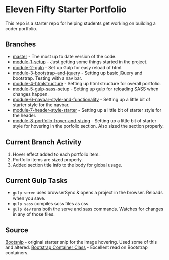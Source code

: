 # Eleven Fifty Starter Portfolio
This repo is a starter repo for helping students get working on building a coder portfolio. 

## Branches
 
 * [master](https://github.com/ElevenfiftyAcademy/JavaScript-151-PortfolioStarter) - The most up to date version of the code.
 * [module-1-setup](https://github.com/ElevenfiftyAcademy/JavaScript-151-PortfolioStarter/tree/module-1-setup) - Just getting some things started in the project.
 * [module-2-gulp](https://github.com/ElevenfiftyAcademy/JavaScript-151-PortfolioStarter/tree/module-2-gulpsetup) - Set up Gulp for easy reload of html.
 * [module-3-bootstrap-and-jquery](https://github.com/ElevenfiftyAcademy/JavaScript-151-PortfolioStarter/tree/module-3-bootstrap-and-jquery) - Setting up basic jQuery and bootstrap. Testing with a nav bar.
 * [module-4-htmlstructure](https://github.com/ElevenfiftyAcademy/JavaScript-151-PortfolioStarter/tree/module-4-htmlstructure) - Setting up html structure for overall portfolio.
 * [module-5-gulp-sass-setup](https://github.com/ElevenfiftyAcademy/JavaScript-151-PortfolioStarter/tree/module-5-gulp-sass-setup) - Setting up gulp for reloading SASS when changes happen.
 * [module-6-navbar-style-and-functionality](https://github.com/ElevenfiftyAcademy/JavaScript-151-PortfolioStarter/tree/module-6-navbar-style-and-functionality) - Setting up a little bit of starter style for the navbar.
 * [module-7-header-style-starter](https://github.com/ElevenfiftyAcademy/JavaScript-151-PortfolioStarter/tree/module-7-header-style-starter) - Setting up a little bit of starter style for the header.
 * [module-8-portfolio-hover-and-sizing](https://github.com/ElevenfiftyAcademy/JavaScript-151-PortfolioStarter/tree/module-8-portfolio-hover-and-sizing) - Setting up a little bit of starter style for hovering in the porfolio section. Also sized the section properly.

## Current Branch Activity
1. Hover effect added to each portfolio item.
2. Portfolio items are sized properly.
3. Added section title info to the body for global usage. 

## Current Gulp Tasks
- `gulp serve` uses browserSync & opens a project in the browser. Reloads when you save.
- `gulp sass` compiles scss files as css.
- `gulp dev` runs both the serve and sass commands. Watches for changes in any of those files.

## Source
 
 [Bootsnip](https://bootsnipp.com/snippets/7KzGK) - original starter snip for the image hovering. Used some of this and altered.
 [Bootstrap Container Class](https://www.sitepoint.com/understanding-bootstrap-grid-system/) - Excellent read on Bootstrap containers. 